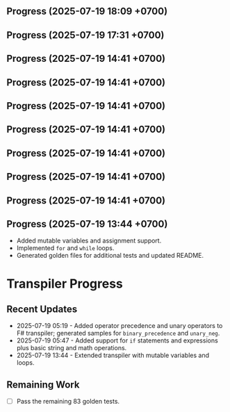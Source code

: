 ## Progress (2025-07-19 18:09 +0700)

## Progress (2025-07-19 17:31 +0700)

## Progress (2025-07-19 14:41 +0700)

## Progress (2025-07-19 14:41 +0700)

## Progress (2025-07-19 14:41 +0700)

## Progress (2025-07-19 14:41 +0700)

## Progress (2025-07-19 14:41 +0700)

## Progress (2025-07-19 14:41 +0700)

## Progress (2025-07-19 14:41 +0700)

## Progress (2025-07-19 13:44 +0700)
- Added mutable variables and assignment support.
- Implemented `for` and `while` loops.
- Generated golden files for additional tests and updated README.

# Transpiler Progress

## Recent Updates
- 2025-07-19 05:19 - Added operator precedence and unary operators to F# transpiler; generated samples for `binary_precedence` and `unary_neg`.
- 2025-07-19 05:47 - Added support for `if` statements and expressions plus basic string and math operations.
- 2025-07-19 13:44 - Extended transpiler with mutable variables and loops.

## Remaining Work
- [ ] Pass the remaining 83 golden tests.
